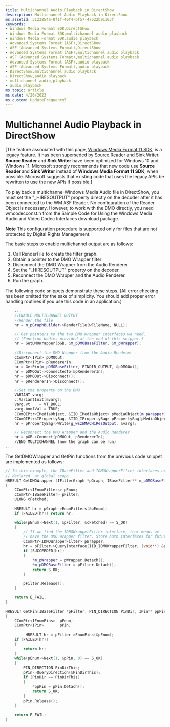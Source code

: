 ```yaml
---
title: Multichannel Audio Playback in DirectShow
description: Multichannel Audio Playback in DirectShow
ms.assetid: 5123854a-0f1f-40f4-bf57-47622b91103f
keywords:
- Windows Media Format SDK,DirectShow
- Windows Media Format SDK,multichannel audio playback
- Windows Media Format SDK,audio playback
- Advanced Systems Format (ASF),DirectShow
- ASF (Advanced Systems Format),DirectShow
- Advanced Systems Format (ASF),multichannel audio playback
- ASF (Advanced Systems Format),multichannel audio playback
- Advanced Systems Format (ASF),audio playback
- ASF (Advanced Systems Format),audio playback
- DirectShow,multichannel audio playback
- DirectShow,audio playback
- multichannel audio,playback
- audio playback
ms.topic: article
ms.date: 4/26/2023
ms.custom: UpdateFrequency5
---
```


# Multichannel Audio Playback in DirectShow

\[The feature associated with this page, [Windows Media Format 11 SDK](/windows/win32/wmformat/windows-media-format-11-sdk), is a legacy feature. It has been superseded by [Source Reader](/windows/win32/medfound/source-reader) and [Sink Writer](/windows/win32/medfound/sink-writer). **Source Reader** and **Sink Writer** have been optimized for Windows 10 and Windows 11. Microsoft strongly recommends that new code use **Source Reader** and **Sink Writer** instead of **Windows Media Format 11 SDK**, when possible. Microsoft suggests that existing code that uses the legacy APIs be rewritten to use the new APIs if possible.\]

To play back a multichannel Windows Media Audio file in DirectShow, you must set the "\_HIRESOUTPUT" property directly on the decoder after it has been connected to the WM ASF Reader. No configuration of the Reader Object is necessary. However, to work with the DMO directly, you need wmcodecconst.h from the Sample Code for Using the Windows Media Audio and Video Codec Interfaces download package.

**Note** This configuration procedure is supported only for files that are not protected by Digital Rights Management.

The basic steps to enable multichannel output are as follows:

1.  Call RenderFile to create the filter graph.
2.  Obtain a pointer to the DMO Wrapper filter
3.  Disconnect the DMO Wrapper from the Audio Renderer
4.  Set the "\_HIRESOUTPUT" property on the decoder.
5.  Reconnect the DMO Wrapper and the Audio Renderer.
6.  Run the graph.

The following code snippets demonstrate these steps. (All error checking has been omitted for the sake of simplicity. You should add proper error handling routines if you use this code in an application.)


```C++
    ...
    //ENABLE MULTICHANNEL OUTPUT
    //Render the file
    hr = m_pGraphBuilder->RenderFile(wFileName, NULL);

    // Get pointers to the two DMO Wrapper interfaces we need.
    // (Function bodies provided at the end of this snippet.)
    hr = GetDMOWrapper(pGB, &m_pDMOBaseFilter, &m_pWrapper); 

    //Disconnect the DMO Wrapper from the Audio Renderer
    CComPtr<IPin> pDMOOut;
    CComPtr<IPin> pRendererIn;
    hr = GetPin(m_pDMOBaseFilter, PINDIR_OUTPUT, &pDMOOut);
    hr = pDMOOut->ConnectedTo(&pRendererIn);
    hr = pDMOOut->Disconnect();
    hr = pRendererIn->Disconnect();

    //Set the property on the DMO
    VARIANT varg;
    ::VariantInit(&varg);
    varg.vt    = VT_BOOL;
    varg.boolVal = TRUE;
    CComQIPtr<IMediaObject, &IID_IMediaObject> pMediaObject(m_pWrapper);
    CComQIPtr<IPropertyBag, &IID_IPropertyBag> pPropertyBag(pMediaObject);
    hr = pPropertyBag->Write(g_wszWMACHiResOutput, &varg);

    // Reconnect the DMO Wrapper and the Audio Renderer
    hr = pGB->Connect(pDMOOut, pRendererIn);
    //END MULTICHANNEL (now the graph can be run)
...

```



The GetDMOWrapper and GetPin functions from the previous code snippet are implemented as follows:


```C++
// In this example, the IBaseFilter and IDMOWrapperFilter interfaces are
// declared  at global scope
HRESULT GetDMOWrapper (IFilterGraph *pGraph, IBaseFilter** m_pDMOBaseFilter, IDMOWrapperFilter** m_pWrapper) 
{
    CComPtr<IEnumFilters> pEnum;
    CComPtr<IBaseFilter> pFilter;
    ULONG cFetched;

    HRESULT hr = pGraph->EnumFilters(&pEnum);
    if (FAILED(hr)) return hr;

    while(pEnum->Next(1, &pFilter, &cFetched) == S_OK)
    {
        // If we find the IDMOWrapperFilter interface, that means we 
        // have the DMO Wrapper filter. Store both interfaces for future use.
        CComPtr<IDMOWrapperFilter> pWrapper;
        hr = pFilter->QueryInterface(IID_IDMOWrapperFilter, (void**) &pWrapper);
        if (SUCCEEDED(hr))
        {
            *m_pWrapper = pWrapper.Detach();
            *m_pDMOBaseFilter = pFilter.Detach();
            return S_OK;
        }

        pFilter.Release();
    }

    return E_FAIL;
}

HRESULT GetPin(IBaseFilter *pFilter, PIN_DIRECTION PinDir, IPin** ppPin)
{
    CComPtr<IEnumPins>  pEnum;
    CComPtr<IPin>       pPin;

         HRESULT hr = pFilter->EnumPins(&pEnum);
    if (FAILED(hr))
    {
        return hr;
    }
    while(pEnum->Next(1, &pPin, 0) == S_OK)
    {
        PIN_DIRECTION PinDirThis;
        pPin->QueryDirection(&PinDirThis);
        if (PinDir == PinDirThis)
        {
            *ppPin = pPin.Detach();
            return S_OK;
        }
        pPin.Release();
    }
    
    return E_FAIL;
}
```



 

 




